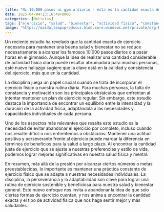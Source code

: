 ```yaml
---
title: "Ni 10.000 pasos ni gym a diario - esta es la cantidad exacta de ejercicio que tienes que hacer, según un estudio"
date: 2025-04-04T13:16:48+0000
categories: [Noticias]
tags: ["ejercicio", "salud", "bienestar", "actividad física", "constancia", "disciplina", "beneficios."]
image: "https://oaidalleapiprodscus.blob.core.windows.net/private/org-HKmKxpuNw3Y88lm4EBrIPq0n/user-ZwiCXOggLL8ZNNKE2g7rXFmV/img-SSX6fBnmkebnhAUlnZHSj3CL.png?st=2025-04-04T12%3A16%3A48Z&se=2025-04-04T14%3A16%3A48Z&sp=r&sv=2024-08-04&sr=b&rscd=inline&rsct=image/png&skoid=d505667d-d6c1-4a0a-bac7-5c84a87759f8&sktid=a48cca56-e6da-484e-a814-9c849652bcb3&skt=2025-04-03T18%3A23%3A02Z&ske=2025-04-04T18%3A23%3A02Z&sks=b&skv=2024-08-04&sig=V%2BbEqLd/Ud8X3qI4haacpZstmYROSuK0TloCg1aRv0k%3D"
---
```


Un reciente estudio ha revelado que la cantidad exacta de ejercicio necesaria para mantener una buena salud y bienestar no se reduce necesariamente a alcanzar los famosos 10.000 pasos diarios o a pasar horas en el gimnasio. Aunque la idea de realizar una cantidad considerable de actividad física diaria puede resultar abrumadora para muchas personas, este nuevo hallazgo sugiere que la clave está en la calidad y consistencia del ejercicio, más que en la cantidad.

La disciplina juega un papel crucial cuando se trata de incorporar el ejercicio físico a nuestra rutina diaria. Para muchas personas, la falta de constancia y motivación son los principales obstáculos que enfrentan al intentar mantener un plan de ejercicio regular. Sin embargo, este estudio destaca la importancia de encontrar un equilibrio entre la intensidad y la duración de la actividad física, adaptándola a las necesidades y capacidades individuales de cada persona.

Uno de los aspectos más relevantes que resalta este estudio es la necesidad de evitar abandonar el ejercicio por completo, incluso cuando nos resulte difícil o nos enfrentemos a obstáculos. Mantener una actitud positiva y perseverante frente al ejercicio puede marcar la diferencia en términos de beneficios para la salud a largo plazo. Al encontrar la cantidad justa de ejercicio que se ajuste a nuestras preferencias y estilo de vida, podemos lograr mejoras significativas en nuestra salud física y mental.

En resumen, más allá de la presión por alcanzar ciertos números o metas preestablecidas, lo importante es mantener una práctica constante de ejercicio físico que se adapte a nuestras necesidades individuales. La disciplina, la perseverancia y la adaptabilidad son clave para lograr una rutina de ejercicio sostenible y beneficiosa para nuestra salud y bienestar general. Este nuevo enfoque nos invita a abandonar la idea de que solo ciertas formas de ejercicio cuentan, y nos anima a encontrar la cantidad exacta y el tipo de actividad física que nos haga sentir mejor y más saludables.
    